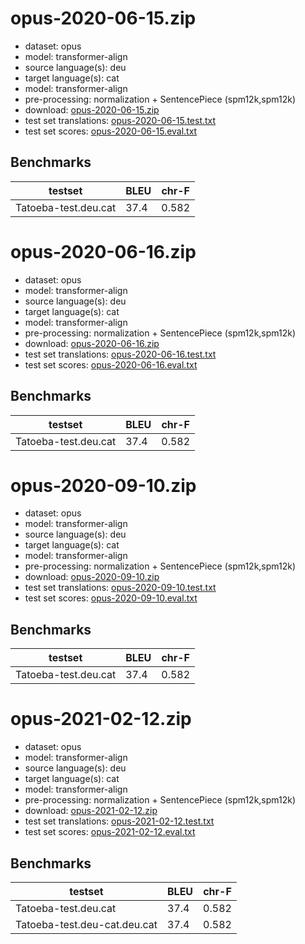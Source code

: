 # opus-2020-06-15.zip

* dataset: opus
* model: transformer-align
* source language(s): deu
* target language(s): cat
* model: transformer-align
* pre-processing: normalization + SentencePiece (spm12k,spm12k)
* download: [opus-2020-06-15.zip](https://object.pouta.csc.fi/Tatoeba-MT-models/deu-cat/opus-2020-06-15.zip)
* test set translations: [opus-2020-06-15.test.txt](https://object.pouta.csc.fi/Tatoeba-MT-models/deu-cat/opus-2020-06-15.test.txt)
* test set scores: [opus-2020-06-15.eval.txt](https://object.pouta.csc.fi/Tatoeba-MT-models/deu-cat/opus-2020-06-15.eval.txt)

## Benchmarks

| testset               | BLEU  | chr-F |
|-----------------------|-------|-------|
| Tatoeba-test.deu.cat 	| 37.4 	| 0.582 |

# opus-2020-06-16.zip

* dataset: opus
* model: transformer-align
* source language(s): deu
* target language(s): cat
* model: transformer-align
* pre-processing: normalization + SentencePiece (spm12k,spm12k)
* download: [opus-2020-06-16.zip](https://object.pouta.csc.fi/Tatoeba-MT-models/deu-cat/opus-2020-06-16.zip)
* test set translations: [opus-2020-06-16.test.txt](https://object.pouta.csc.fi/Tatoeba-MT-models/deu-cat/opus-2020-06-16.test.txt)
* test set scores: [opus-2020-06-16.eval.txt](https://object.pouta.csc.fi/Tatoeba-MT-models/deu-cat/opus-2020-06-16.eval.txt)

## Benchmarks

| testset               | BLEU  | chr-F |
|-----------------------|-------|-------|
| Tatoeba-test.deu.cat 	| 37.4 	| 0.582 |

# opus-2020-09-10.zip

* dataset: opus
* model: transformer-align
* source language(s): deu
* target language(s): cat
* model: transformer-align
* pre-processing: normalization + SentencePiece (spm12k,spm12k)
* download: [opus-2020-09-10.zip](https://object.pouta.csc.fi/Tatoeba-MT-models/deu-cat/opus-2020-09-10.zip)
* test set translations: [opus-2020-09-10.test.txt](https://object.pouta.csc.fi/Tatoeba-MT-models/deu-cat/opus-2020-09-10.test.txt)
* test set scores: [opus-2020-09-10.eval.txt](https://object.pouta.csc.fi/Tatoeba-MT-models/deu-cat/opus-2020-09-10.eval.txt)

## Benchmarks

| testset               | BLEU  | chr-F |
|-----------------------|-------|-------|
| Tatoeba-test.deu.cat 	| 37.4 	| 0.582 |

# opus-2021-02-12.zip

* dataset: opus
* model: transformer-align
* source language(s): deu
* target language(s): cat
* model: transformer-align
* pre-processing: normalization + SentencePiece (spm12k,spm12k)
* download: [opus-2021-02-12.zip](https://object.pouta.csc.fi/Tatoeba-MT-models/deu-cat/opus-2021-02-12.zip)
* test set translations: [opus-2021-02-12.test.txt](https://object.pouta.csc.fi/Tatoeba-MT-models/deu-cat/opus-2021-02-12.test.txt)
* test set scores: [opus-2021-02-12.eval.txt](https://object.pouta.csc.fi/Tatoeba-MT-models/deu-cat/opus-2021-02-12.eval.txt)

## Benchmarks

| testset               | BLEU  | chr-F |
|-----------------------|-------|-------|
| Tatoeba-test.deu.cat 	| 37.4 	| 0.582 |
| Tatoeba-test.deu-cat.deu.cat 	| 37.4 	| 0.582 |

